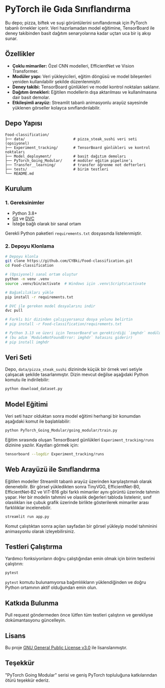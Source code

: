 # PyTorch ile Gıda Sınıflandırma

Bu depo; pizza, biftek ve suşi görüntülerini sınıflandırmak için PyTorch tabanlı örnekler içerir. Veri hazırlamadan model eğitimine, TensorBoard ile deney takibinden basit dağıtım senaryolarına kadar uçtan uca bir iş akışı sunar.

## Özellikler
- **Çoklu mimariler:** Özel CNN modelleri, EfficientNet ve Vision Transformer.
- **Modüler yapı:** Veri yükleyicileri, eğitim döngüsü ve model bileşenleri yeniden kullanılabilir şekilde düzenlenmiştir.
- **Deney takibi:** TensorBoard günlükleri ve model kontrol noktaları saklanır.
- **Dağıtım örnekleri:** Eğitilen modellerin dışa aktarılması ve kullanılmasına dair basit demolar.
- **Etkileşimli arayüz:** Streamlit tabanlı animasyonlu arayüz sayesinde yüklenen görseller kolayca sınıflandırılabilir.

## Depo Yapısı
```
Food-classification/
├── data/                      # pizza_steak_sushi veri seti (opsiyonel)
├── Experiment_tracking/       # TensorBoard günlükleri ve kontrol noktaları
├── Model_deployment/          # basit dağıtım demoları
├── PyTorch_Going_Modular/     # modüler eğitim pipeline'ı
├── Transfer__learning/        # transfer öğrenme not defterleri
├── tests/                     # birim testleri
└── README.md
```

## Kurulum
### 1. Gereksinimler
- Python 3.8+
 - [Git](https://git-scm.com/) ve [DVC](https://dvc.org/)
- İsteğe bağlı olarak bir sanal ortam

Gerekli Python paketleri `requirements.txt` dosyasında listelenmiştir.

### 2. Depoyu Klonlama
```bash
# Depoyu klonla
git clone https://github.com/CYBki/Food-classification.git
cd Food-classification

# (Opsiyonel) sanal ortam oluştur
python -m venv .venv
source .venv/bin/activate  # Windows için .venv\Scripts\activate

# Bağımlılıkları yükle
pip install -r requirements.txt

# DVC ile gereken model dosyalarını indir
dvc pull

# Farklı bir dizinden çalışıyorsanız dosya yolunu belirtin
# pip install -r Food-classification/requirements.txt

# Python 3.13 ve üzeri için TensorBoard'un gerektirdiği `imghdr` modülünü ayrıca yükleyin
# (bu adım `ModuleNotFoundError: imghdr` hatasını giderir)
# pip install imghdr
```

## Veri Seti
Depo, `data/pizza_steak_sushi` dizininde küçük bir örnek veri setiyle çalışacak şekilde tasarlanmıştır. Dizin mevcut değilse aşağıdaki Python komutu ile indirilebilir:
```bash
python download_dataset.py
```

## Model Eğitimi
Veri seti hazır olduktan sonra model eğitimi herhangi bir konumdan aşağıdaki komut ile başlatılabilir:
```bash
python PyTorch_Going_Modular/going_modular/train.py
```
Eğitim sırasında oluşan TensorBoard günlükleri `Experiment_tracking/runs` dizinine yazılır. Kayıtları görmek için:
```bash
tensorboard --logdir Experiment_tracking/runs
```

## Web Arayüzü ile Sınıflandırma
Eğitilen modeller Streamlit tabanlı arayüz üzerinden karşılaştırmalı olarak denenebilir. Bir görsel yükledikten sonra TinyVGG,
EfficientNet-B0, EfficientNet-B2 ve ViT-B16 gibi farklı mimariler aynı görüntü üzerinde tahmin yapar. Her bir modelin tahmini
ve olasılık değerleri tabloda listelenir, sınıf olasılıkları ise çubuk grafik üzerinde birlikte gösterilerek mimariler arası
farklılıklar incelenebilir.

```bash
streamlit run app.py
```

Komut çalıştıktan sonra açılan sayfadan bir görsel yükleyip model tahminini animasyonlu olarak izleyebilirsiniz.

## Testleri Çalıştırma
Yardımcı fonksiyonların doğru çalıştığından emin olmak için birim testlerini çalıştırın:
```bash
pytest
```
`pytest` komutu bulunamıyorsa bağımlılıkların yüklendiğinden ve doğru Python ortamının aktif olduğundan emin olun.

## Katkıda Bulunma
Pull request göndermeden önce lütfen tüm testleri çalıştırın ve gerekliyse dokümantasyonu güncelleyin.

## Lisans
Bu proje [GNU General Public License v3.0](LICENSE) ile lisanslanmıştır.

## Teşekkür
"PyTorch Going Modular" serisi ve geniş PyTorch topluluğuna katkılarından ötürü teşekkür ederiz.
